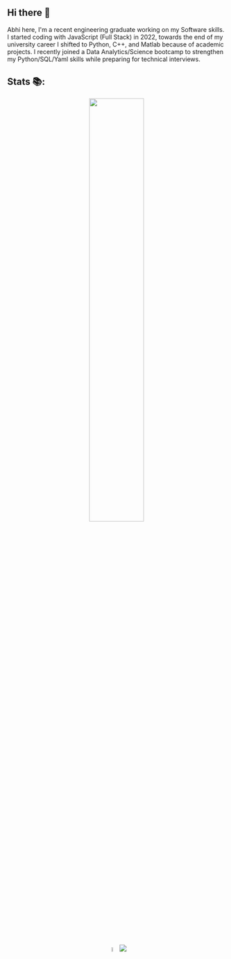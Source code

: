 ## Hi there 👋

Abhi here, I'm a recent engineering graduate working on my Software skills.
I started coding with JavaScript (Full Stack) in 2022, towards the end of my university career I shifted to Python, C++, and Matlab because of academic projects. I recently joined a Data Analytics/Science bootcamp to strengthen my Python/SQL/Yaml skills while preparing for technical interviews. 

## Stats 📚:
<p align="center">
  <img height="50%" width="auto" src ="https://github-readme-stats.vercel.app/api?username=Bh00fie&show_icons=true&count_private=true&theme=graywhite&hide_border=true&hide=issues,contribs&bg_color=FFFFFF">
  <br>
  <img height="5%" width="auto" src ="https://github-readme-stats.vercel.app/api/top-langs/?username=Bh00fie&layout=compact&hide_border=true&theme=graywhite&bg_color=FFFFFF&langs_count=6&hide=jupyter%20notebook,tex,css,php&exclude_repo=Pacman-AI">
  <be>
  <img src="https://github-readme-streak-stats.herokuapp.com?user=Bh00fie&theme=graywhite&hide_border=true&background=FFFFFF" />
</p>
<!--
**Bh00fie/Bh00fie** is a ✨ _special_ ✨ repository because its `README.md` (this file) appears on your GitHub profile.

Here are some ideas to get you started:

- 🔭 I’m currently working on ...
- 🌱 I’m currently learning ...
- 👯 I’m looking to collaborate on ...
- 🤔 I’m looking for help with ...
- 💬 Ask me about ...
- 📫 How to reach me: ...
- 😄 Pronouns: ...
- ⚡ Fun fact: ...
-->
